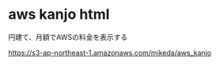 aws kanjo html
==================

円建て、月額でAWSの料金を表示する

https://s3-ap-northeast-1.amazonaws.com/mikeda/aws_kanjo
